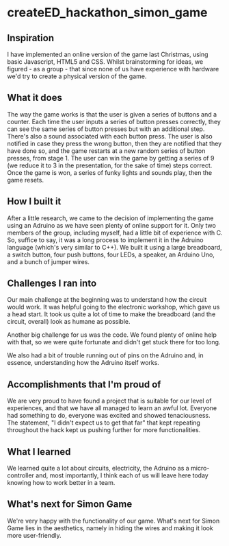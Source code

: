 # createED_hackathon_simon_game

## Inspiration
I have implemented an online version of the game last Christmas, using basic Javascript, HTML5 and CSS. Whilst brainstorming for ideas, we figured - as a group - that since none of us have experience with hardware we'd try to create a physical version of the game. 

## What it does
The way the game works is that the user is given a series of buttons and a counter. Each time the user inputs a series of button presses correctly, they can see the same series of button presses but with an additional step. There's also a sound associated with each button press. The user is also notified in case they press the wrong button, then they are notified that they have done so, and the game restarts at a new random series of button presses, from stage 1. The user can win the game by getting a series of 9 (we reduce it to 3 in the presentation, for the sake of time) steps correct. Once the game is won, a series of funky lights and sounds play, then the game resets.

## How I built it
After a little research, we came to the decision of implementing the game using an Adruino as we have seen plenty of online support for it. Only two members of the group, including myself, had a little bit of experience with C. So, suffice to say, it was a long process to implement it in the Adruino language (which's very similar to C++). 
We built it using a large breadboard, a switch button, four push buttons, four LEDs, a speaker, an Arduino Uno, and a bunch of jumper wires.

## Challenges I ran into
Our main challenge at the beginning was to understand how the circuit would work. It was helpful going to the electronic workshop, which gave us a head start. It took us quite a lot of time to make the breadboard (and the circuit, overall) look as humane as possible.

Another big challenge for us was the code. We found plenty of online help with that, so we were quite fortunate and didn't get stuck there for too long. 

We also had a bit of trouble running out of pins on the Adruino and, in essence, understanding how the Adruino itself works.

## Accomplishments that I'm proud of
We are very proud to have found a project that is suitable for our level of experiences, and that we have all managed to learn an awful lot. Everyone had something to do, everyone was excited and showed tenaciousness. The statement, "I didn't expect us to get that far" that kept repeating throughout the hack kept us pushing further for more functionalities. 

## What I learned
We learned quite a lot about circuits, electricity, the Adruino as a micro-controller and, most importantly, I think each of us will leave here today knowing how to work better in a team.

## What's next for Simon Game
We're very happy with the functionality of our game. What's next for Simon Game lies in the aesthetics, namely in hiding the wires and making it look more user-friendly.
